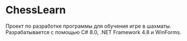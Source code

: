 # ChessLearn
Проект по разработке программы для обучения игре в шахматы.
Разрабатывается с помощью C# 8.0, .NET Framework 4.8 и WinForms.
